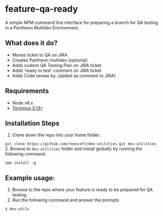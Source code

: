 # feature-qa-ready
A simple NPM command line interface for preparing a branch for QA testing in a Pantheon Multidev Environment.

## What does it do?
* Moves ticket to QA on JIRA
* Creates Pantheon multidev (optional)
* Adds custom QA Testing Plan on JIRA ticket
* Adds 'ready to test' comment on JIRA ticket
* Adds Code review by: (added as comment to JIRA)


## Requirements
* Node v6.x
* [Terminus 0.13+](https://github.com/pantheon-systems/terminus)


## Installation Steps
1. Clone down the repo into your home folder:

  `git clone https://github.com/reescott/dev-utilities.git dev-utilities`
2. Browse to `dev-utilities` folder and install globally by running the following command:

  `npm install -g`

## Example usage:
1. Browse to the repo where your feature is ready to be prepared for QA testing.
2. Run the following command and answer the prompts

  `$ dev-utils`
